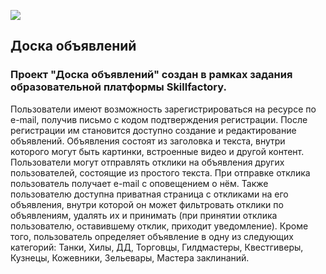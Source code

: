 ![](https://c8.alamy.com/comp/DD368B/community-notice-board-fordingbridge-new-forest-hampshire-uk-2013-DD368B.jpg)

## Доска объявлений

### Проект "Доска объявлений" создан в рамках задания образовательной платформы Skillfactory.  
 Пользователи имеют возможность зарегистрироваться на ресурсе по e-mail, получив письмо с кодом 
подтверждения регистрации. После регистрации им становится доступно создание и
редактирование объявлений. Объявления состоят из заголовка и текста, внутри 
которого могут быть картинки, встроенные видео и другой контент. Пользователи 
могут отправлять отклики на объявления других пользователей, состоящие из простого
текста. При отправке отклика пользователь получает e-mail с оповещением 
о нём. Также пользователю  доступна приватная страница с откликами 
на его объявления, внутри которой он может фильтровать отклики по объявлениям, 
удалять их и принимать (при принятии отклика пользователю, оставившему отклик, 
приходит уведомление). Кроме того, пользователь 
определяет объявление в одну из следующих категорий: Танки, Хилы, ДД, Торговцы, 
Гилдмастеры, Квестгиверы, Кузнецы, Кожевники, Зельевары, Мастера заклинаний.
